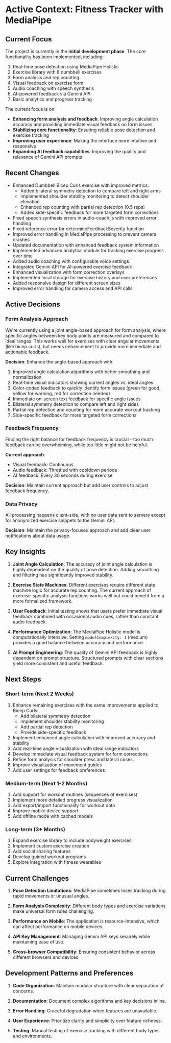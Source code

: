 # Active Context: Fitness Tracker with MediaPipe

## Current Focus

The project is currently in the **initial development phase**. The core functionality has been implemented, including:

1. Real-time pose detection using MediaPipe Holistic
2. Exercise library with 8 dumbbell exercises
3. Form analysis and rep counting
4. Visual feedback on exercise form
5. Audio coaching with speech synthesis
6. AI-powered feedback via Gemini API
7. Basic analytics and progress tracking

The current focus is on:

- **Enhancing form analysis and feedback**: Improving angle calculation accuracy and providing immediate visual feedback on form issues
- **Stabilizing core functionality**: Ensuring reliable pose detection and exercise tracking
- **Improving user experience**: Making the interface more intuitive and responsive
- **Expanding AI feedback capabilities**: Improving the quality and relevance of Gemini API prompts

## Recent Changes

- Enhanced Dumbbell Bicep Curls exercise with improved metrics:
  - Added bilateral symmetry detection to compare left and right arms
  - Implemented shoulder stability monitoring to detect shoulder elevation
  - Enhanced rep counting with partial rep detection (0.5 reps)
  - Added side-specific feedback for more targeted form corrections
- Fixed speech synthesis errors in audio-coach.js with improved error handling
- Fixed reference error for determineFeedbackSeverity function
- Improved error handling in MediaPipe processing to prevent camera crashes
- Updated documentation with enhanced feedback system information
- Implemented advanced analytics module for tracking exercise progress over time
- Added audio coaching with configurable voice settings
- Integrated Gemini API for AI-powered exercise feedback
- Enhanced visualization with form correction overlays
- Implemented local storage for exercise history and user preferences
- Added responsive design for different screen sizes
- Improved error handling for camera access and API calls

## Active Decisions

### Form Analysis Approach

We're currently using a joint angle-based approach for form analysis, where specific angles between key body points are measured and compared to ideal ranges. This works well for exercises with clear angular movements (like bicep curls), but needs enhancement to provide more immediate and actionable feedback.

**Decision**: Enhance the angle-based approach with:
1. Improved angle calculation algorithms with better smoothing and normalization
2. Real-time visual indicators showing current angles vs. ideal angles
3. Color-coded feedback to quickly identify form issues (green for good, yellow for warning, red for correction needed)
4. Immediate on-screen text feedback for specific angle issues
5. Bilateral symmetry detection to compare left and right sides
6. Partial rep detection and counting for more accurate workout tracking
7. Side-specific feedback for more targeted form corrections

### Feedback Frequency

Finding the right balance for feedback frequency is crucial - too much feedback can be overwhelming, while too little might not be helpful.

**Current approach**:
- Visual feedback: Continuous
- Audio feedback: Throttled with cooldown periods
- AI feedback: Every 30 seconds during exercise

**Decision**: Maintain current approach but add user controls to adjust feedback frequency.

### Data Privacy

All processing happens client-side, with no user data sent to servers except for anonymized exercise snippets to the Gemini API.

**Decision**: Maintain the privacy-focused approach and add clear user notifications about data usage.

## Key Insights

1. **Joint Angle Calculation**: The accuracy of joint angle calculation is highly dependent on the quality of pose detection. Adding smoothing and filtering has significantly improved stability.

2. **Exercise State Machines**: Different exercises require different state machine logic for accurate rep counting. The current approach of exercise-specific analysis functions works well but could benefit from a more formalized framework.

3. **User Feedback**: Initial testing shows that users prefer immediate visual feedback combined with occasional audio cues, rather than constant audio feedback.

4. **Performance Optimization**: The MediaPipe Holistic model is computationally intensive. Setting `modelComplexity: 1` (medium) provides a good balance between accuracy and performance.

5. **AI Prompt Engineering**: The quality of Gemini API feedback is highly dependent on prompt structure. Structured prompts with clear sections yield more consistent and useful feedback.

## Next Steps

### Short-term (Next 2 Weeks)

1. Enhance remaining exercises with the same improvements applied to Bicep Curls:
   - Add bilateral symmetry detection
   - Implement shoulder stability monitoring
   - Add partial rep detection
   - Provide side-specific feedback
2. Implement enhanced angle calculation with improved accuracy and stability
3. Add real-time angle visualization with ideal range indicators
4. Develop immediate visual feedback system for form corrections
5. Refine form analysis for shoulder press and lateral raises
6. Improve visualization of movement guides
7. Add user settings for feedback preferences

### Medium-term (Next 1-2 Months)

1. Add support for workout routines (sequences of exercises)
2. Implement more detailed progress visualization
3. Add export/import functionality for workout data
4. Improve mobile device support
5. Add offline mode with cached models

### Long-term (3+ Months)

1. Expand exercise library to include bodyweight exercises
2. Implement custom exercise creation
3. Add social sharing features
4. Develop guided workout programs
5. Explore integration with fitness wearables

## Current Challenges

1. **Pose Detection Limitations**: MediaPipe sometimes loses tracking during rapid movements or unusual angles.

2. **Form Analysis Complexity**: Different body types and exercise variations make universal form rules challenging.

3. **Performance on Mobile**: The application is resource-intensive, which can affect performance on mobile devices.

4. **API Key Management**: Managing Gemini API keys securely while maintaining ease of use.

5. **Cross-browser Compatibility**: Ensuring consistent behavior across different browsers and devices.

## Development Patterns and Preferences

1. **Code Organization**: Maintain modular structure with clear separation of concerns.

2. **Documentation**: Document complex algorithms and key decisions inline.

3. **Error Handling**: Graceful degradation when features are unavailable.

4. **User Experience**: Prioritize clarity and simplicity over feature richness.

5. **Testing**: Manual testing of exercise tracking with different body types and environments.
